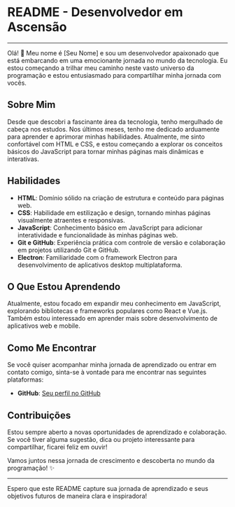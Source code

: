 # README - Desenvolvedor em Ascensão

---

Olá! 👋 Meu nome é [Seu Nome] e sou um desenvolvedor apaixonado que está embarcando em uma emocionante jornada no mundo da tecnologia. Eu estou começando a trilhar meu caminho neste vasto universo da programação e estou entusiasmado para compartilhar minha jornada com vocês.

## Sobre Mim

Desde que descobri a fascinante área da tecnologia, tenho mergulhado de cabeça nos estudos. Nos últimos meses, tenho me dedicado arduamente para aprender e aprimorar minhas habilidades. Atualmente, me sinto confortável com HTML e CSS, e estou começando a explorar os conceitos básicos do JavaScript para tornar minhas páginas mais dinâmicas e interativas.

## Habilidades

- **HTML**: Domínio sólido na criação de estrutura e conteúdo para páginas web.
- **CSS**: Habilidade em estilização e design, tornando minhas páginas visualmente atraentes e responsivas.
- **JavaScript**: Conhecimento básico em JavaScript para adicionar interatividade e funcionalidade às minhas páginas web.
- **Git e GitHub**: Experiência prática com controle de versão e colaboração em projetos utilizando Git e GitHub.
- **Electron**: Familiaridade com o framework Electron para desenvolvimento de aplicativos desktop multiplataforma.

## O Que Estou Aprendendo

Atualmente, estou focado em expandir meu conhecimento em JavaScript, explorando bibliotecas e frameworks populares como React e Vue.js. Também estou interessado em aprender mais sobre desenvolvimento de aplicativos web e mobile.

## Como Me Encontrar

Se você quiser acompanhar minha jornada de aprendizado ou entrar em contato comigo, sinta-se à vontade para me encontrar nas seguintes plataformas:

- **GitHub**: [Seu perfil no GitHub](https://github.com/dev-nscvinicius/)

## Contribuições

Estou sempre aberto a novas oportunidades de aprendizado e colaboração. Se você tiver alguma sugestão, dica ou projeto interessante para compartilhar, ficarei feliz em ouvir!

Vamos juntos nessa jornada de crescimento e descoberta no mundo da programação! ✨

---

Espero que este README capture sua jornada de aprendizado e seus objetivos futuros de maneira clara e inspiradora!

